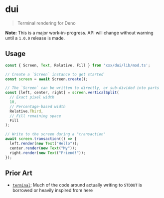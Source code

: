 # dui

> Terminal rendering for Deno

**Note:** This is a major work-in-progress. API will change without warning
until a `1.0.0` release is made.

## Usage

```typescript
const { Screen, Text, Relative, Fill } from 'xxx/dui/lib/mod.ts';

// Create a `Screen` instance to get started
const screen = await Screen.create();

// The `Screen` can be written to directly, or sub-divided into parts
const [left, center, right] = screen.verticalSplit(
  // Exact pixel width
  10,
  // Percentage-based width
  Relative.Third,
  // Fill remaining space
  Fill
);

// Write to the screen during a "transaction"
await screen.transaction(() => {
  left.render(new Text("Hello"));
  center.render(new Text("My"));
  right.render(new Text("Friend!"));
});
```

## Prior Art

- [`terminal`](https://github.com/jpelgrims/terminal): Much of the code around
  actually writing to `STDOUT` is borrowed or heavily inspired from here
